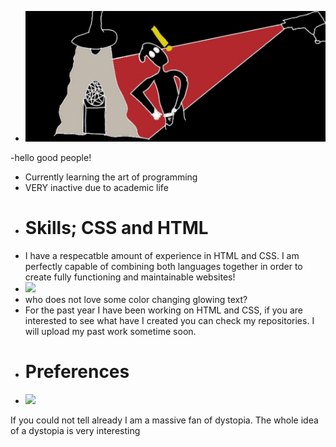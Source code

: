 - <img src="Caught in act.jpg">
-hello good people!
- Currently learning the art of programming
- VERY inactive due to academic life
- # Skills; CSS and HTML
- I have a respecatble amount of experience in HTML and CSS. I am perfectly capable of combining both languages together in order to create fully functioning and maintainable websites!
- <img src="https://media.giphy.com/media/iR1r45zxg9akPWEJII/giphy.gif">
- who does not love some color changing glowing text?
- For the past year I have been working on HTML and CSS, if you are interested to see what have I created you can check my repositories. I will upload my past work sometime soon.
- # Preferences
- <img src="https://cdn.vox-cdn.com/thumbor/5pEa36thZLseTI18tAVTxA7fazc=/1400x1050/filters:format(jpeg)/cdn.vox-cdn.com/uploads/chorus_asset/file/13443468/ss_591536b1d638f947111d9772318a10b1cb57e8ae.jpg">
If you could not tell already I am a massive fan of dystopia. The whole idea of a dystopia is very interesting 

<!---
donutdellsprinkles/donutdellsprinkles is a ✨ special ✨ repository because its `README.md` (this file) appears on your GitHub profile.
You can click the Preview link to take a look at your changes.
--->
